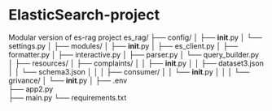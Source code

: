 # ElasticSearch-project
Modular version of es-rag project
es_rag/
├── config/
│   ├── __init__.py
│   └── settings.py
│
├── modules/
│   ├── __init__.py
│   ├── es_client.py
│   ├── formatter.py
│   ├── interactive.py
│   ├── parser.py
│   └── query_builder.py
│
├── resources/
│   ├── complaints/
│   │   ├── __init__.py
│   │   ├── dataset3.json
│   │   └── schema3.json
│   │
│   ├── consumer/
│   │   └── __init__.py
│   │
│   └── grivance/
│       └── __init__.py
│
├── .env              
├── app2.py           
├── main.py
└── requirements.txt
